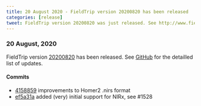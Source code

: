 ```yaml
---
title: 20 August 2020 - FieldTrip version 20200820 has been released
categories: [release]
tweet: FieldTrip version 20200820 was just released. See http://www.fieldtriptoolbox.org/#20-August-2020
---
```


### 20 August, 2020

FieldTrip version [20200820](http://github.com/fieldtrip/fieldtrip/releases/tag/20200820) has been released.
See [GitHub](https://github.com/fieldtrip/fieldtrip/compare/20200821...20200820) for the detailled list of updates.

#### Commits

- [4158859](http://github.com/fieldtrip/fieldtrip/commit/4158859) improvements to Homer2 .nirs format
- [ef5a31a](http://github.com/fieldtrip/fieldtrip/commit/ef5a31a) added (very) initial support for NIRx, see #1528
